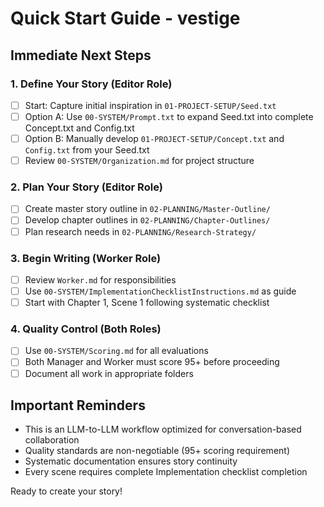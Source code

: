 # Quick Start Guide - vestige

## Immediate Next Steps

### 1. Define Your Story (Editor Role)
- [ ] Start: Capture initial inspiration in `01-PROJECT-SETUP/Seed.txt`
- [ ] Option A: Use `00-SYSTEM/Prompt.txt` to expand Seed.txt into complete Concept.txt and Config.txt
- [ ] Option B: Manually develop `01-PROJECT-SETUP/Concept.txt` and `Config.txt` from your Seed.txt
- [ ] Review `00-SYSTEM/Organization.md` for project structure

### 2. Plan Your Story (Editor Role)  
- [ ] Create master story outline in `02-PLANNING/Master-Outline/`
- [ ] Develop chapter outlines in `02-PLANNING/Chapter-Outlines/`
- [ ] Plan research needs in `02-PLANNING/Research-Strategy/`

### 3. Begin Writing (Worker Role)
- [ ] Review `Worker.md` for responsibilities
- [ ] Use `00-SYSTEM/ImplementationChecklistInstructions.md` as guide
- [ ] Start with Chapter 1, Scene 1 following systematic checklist

### 4. Quality Control (Both Roles)
- [ ] Use `00-SYSTEM/Scoring.md` for all evaluations
- [ ] Both Manager and Worker must score 95+ before proceeding
- [ ] Document all work in appropriate folders

## Important Reminders

- This is an LLM-to-LLM workflow optimized for conversation-based collaboration
- Quality standards are non-negotiable (95+ scoring requirement)
- Systematic documentation ensures story continuity
- Every scene requires complete Implementation checklist completion

Ready to create your story!
